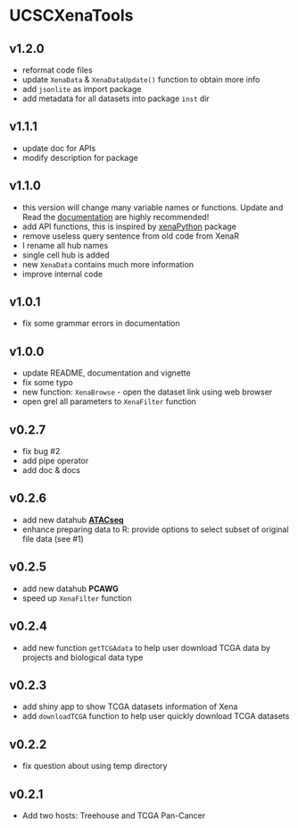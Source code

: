 # UCSCXenaTools 

## v1.2.0

* reformat code files
* update `XenaData` & `XenaDataUpdate()` function to obtain more info
* add `jsonlite` as import package
* add metadata for all datasets into package `inst` dir

## v1.1.1

* update doc for APIs 
* modify description for package

## v1.1.0

* this version will change many variable names or functions. Update and Read the [documentation](https://github.com/ShixiangWang/UCSCXenaTools) are highly recommended!
* add API functions, this is inspired by [xenaPython](https://github.com/ucscXena/xenaPython) package
* remove useless query sentence from old code from XenaR
* I rename all hub names
* single cell hub is added
* new `XenaData` contains much more information
* improve internal code

## v1.0.1

* fix some grammar errors in documentation

## v1.0.0

* update README, documentation and vignette
* fix some typo
* new function: `XenaBrowse` - open the dataset link using web browser
* open grel all parameters to `XenaFilter` function

## v0.2.7

* fix bug #2
* add pipe operator
* add doc & docs

## v0.2.6

* add new datahub [**ATACseq**](https://xenabrowser.net/datapages/?host=https%3A%2F%2Fatacseq.xenahubs.net&removeHub=https%3A%2F%2Fxena.treehouse.gi.ucsc.edu%3A443) 
* enhance preparing data to R: provide options to select subset of original file data (see #1)

## v0.2.5

* add new datahub **PCAWG**
* speed up `XenaFilter` function

## v0.2.4

* add new function `getTCGAdata` to help user download TCGA data by projects and biological data type

## v0.2.3

* add shiny app to show TCGA datasets information of Xena
* add `downloadTCGA` function to help user quickly download TCGA datasets

## v0.2.2

* fix question about using temp directory

## v0.2.1

* Add two hosts: Treehouse and TCGA Pan-Cancer



